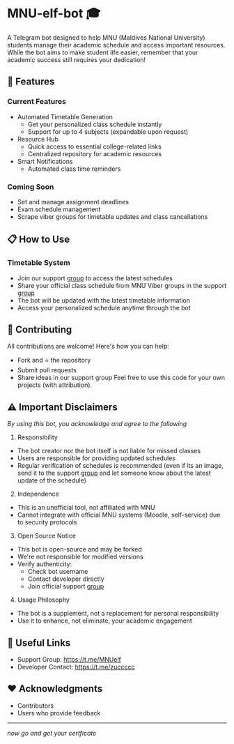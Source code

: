 # MNU-elf-bot 🎓
A Telegram bot designed to help MNU (Maldives National University) students manage their academic schedule and access important resources. While the bot aims to make student life easier, remember that your academic success still requires your dedication!

## 🚀 Features
### Current Features
- Automated Timetable Generation
  - Get your personalized class schedule instantly
  - Support for up to 4 subjects (expandable upon request)
- Resource Hub
  - Quick access to essential college-related links
  - Centralized repository for academic resources
- Smart Notifications
  - Automated class time reminders

### Coming Soon
- Set and manage assignment deadlines
- Exam schedule management
- Scrape viber groups for timetable updates and class cancellations

## 📋 How to Use
### Timetable System
- Join our support [group](https://t.me/MNUelf) to access the latest schedules
- Share your official class schedule from MNU Viber groups in the support [group](https://t.me/MNUelf)
- The bot will be updated with the latest timetable information
- Access your personalized schedule anytime through the bot

## 🤝 Contributing
All contributions are welcome! Here's how you can help:
- Fork and ⭐ the repository
- Submit pull requests
- Share ideas in our support group
Feel free to use this code for your own projects (with attribution).

## ⚠️ Important Disclaimers
_By using this bot, you acknowledge and agree to the following_

1. Responsibility
  - The bot creator nor the bot itself is not liable for missed classes
  - Users are responsible for providing updated schedules
  - Regular verification of schedules is recommended (even if its an image, send it to the support [group](https://t.me/MNUelf) and let someone know about the latest update of the schedule)
2. Independence
  - This is an unofficial tool, not affiliated with MNU
  - Cannot integrate with official MNU systems (Moodle, self-service) due to security protocols
3. Open Source Notice
  - This bot is open-source and may be forked
  - We're not responsible for modified versions
  - Verify authenticity:
    - Check bot username
    - Contact developer directly
    - Join official support [group](https://t.me/MNUelf)
4. Usage Philosophy
  - The bot is a supplement, not a replacement for personal responsibility
  - Use it to enhance, not eliminate, your academic engagement

## 🔗 Useful Links
- Support Group: https://t.me/MNUelf
- Developer Contact: https://t.me/zuccccc

## ❤️ Acknowledgments
- Contributors
- Users who provide feedback

---------------------------------------------------------------------------------------------------
_now go and get your certficate_
